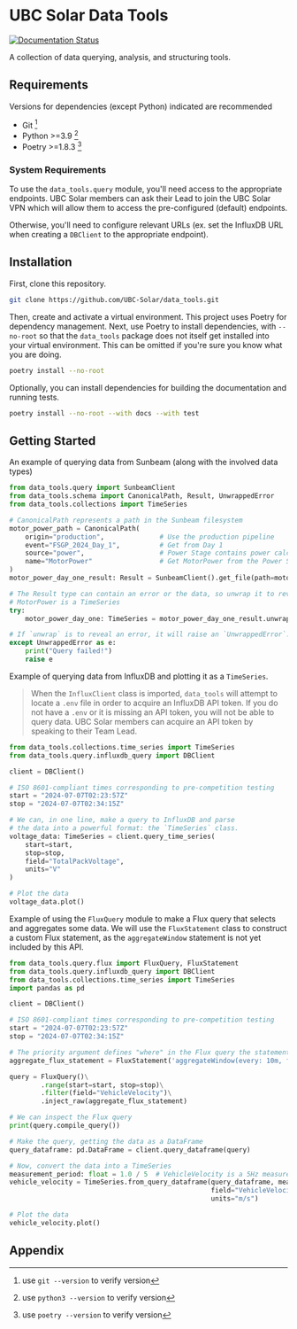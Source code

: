 # UBC Solar Data Tools

<!-- marker-index-start -->

[![Documentation Status](https://readthedocs.org/projects/ubc-solar-data-tools/badge/?version=latest)](https://ubc-solar-data-tools.readthedocs.io/en/latest/?badge=latest)

A collection of data querying, analysis, and structuring tools.

## Requirements

Versions for dependencies (except Python) indicated are recommended

* Git [^1]
* Python >=3.9 [^2]
* Poetry >=1.8.3 [^3]

### System Requirements

To use the `data_tools.query` module, you'll need access to the appropriate endpoints. UBC Solar members can ask their Lead to join the UBC Solar VPN which will allow them to access the pre-configured (default) endpoints. 

Otherwise, you'll need to configure relevant URLs (ex. set the InfluxDB URL when creating a `DBClient` to the appropriate endpoint).

## Installation

First, clone this repository.

```bash
git clone https://github.com/UBC-Solar/data_tools.git
```
Then, create and activate a virtual environment.
This project uses Poetry for dependency management. Next, use Poetry to install dependencies, with `--no-root` so that the `data_tools` package does not itself get installed into your virtual environment. This can be omitted if you're sure you know what you are doing. 

```bash
poetry install --no-root
```

Optionally, you can install dependencies for building the documentation and running tests.
```bash
poetry install --no-root --with docs --with test
```

## Getting Started
An example of querying data from Sunbeam (along with the involved data types)
```python
from data_tools.query import SunbeamClient
from data_tools.schema import CanonicalPath, Result, UnwrappedError
from data_tools.collections import TimeSeries

# CanonicalPath represents a path in the Sunbeam filesystem
motor_power_path = CanonicalPath(   
    origin="production",              # Use the production pipeline
    event="FSGP_2024_Day_1",          # Get from Day 1
    source="power",                   # Power Stage contains power calculations
    name="MotorPower"                 # Get MotorPower from the Power Stage
)
motor_power_day_one_result: Result = SunbeamClient().get_file(path=motor_power_path)

# The Result type can contain an error or the data, so unwrap it to reveal the data (if the query worked!)
# MotorPower is a TimeSeries
try:
    motor_power_day_one: TimeSeries = motor_power_day_one_result.unwrap()

# If `unwrap` is to reveal an error, it will raise an `UnwrappedError`.
except UnwrappedError as e:
    print("Query failed!")
    raise e

```

Example of querying data from InfluxDB and plotting it as a `TimeSeries`.

> When the `InfluxClient` class is imported, `data_tools` will attempt to locate a `.env` file in order to acquire an InfluxDB API token. If you do not have a `.env` or it is missing an API token, you will not be able to query data. UBC Solar members can acquire an API token by speaking to their Team Lead.

```python
from data_tools.collections.time_series import TimeSeries
from data_tools.query.influxdb_query import DBClient

client = DBClient()

# ISO 8601-compliant times corresponding to pre-competition testing
start = "2024-07-07T02:23:57Z" 
stop = "2024-07-07T02:34:15Z"

# We can, in one line, make a query to InfluxDB and parse 
# the data into a powerful format: the `TimeSeries` class.
voltage_data: TimeSeries = client.query_time_series(
    start=start,
    stop=stop,
    field="TotalPackVoltage",
    units="V"
)

# Plot the data
voltage_data.plot()
```

Example of using the `FluxQuery` module to make a Flux query that selects and aggregates some data.
We will use the `FluxStatement` class to construct a custom Flux statement, as the `aggregateWindow` statement is not yet included by this API.

```python
from data_tools.query.flux import FluxQuery, FluxStatement
from data_tools.query.influxdb_query import DBClient
from data_tools.collections.time_series import TimeSeries
import pandas as pd

client = DBClient()

# ISO 8601-compliant times corresponding to pre-competition testing
start = "2024-07-07T02:23:57Z" 
stop = "2024-07-07T02:34:15Z"

# The priority argument defines "where" in the Flux query the statement will get placed. Higher priority -> later
aggregate_flux_statement = FluxStatement('aggregateWindow(every: 10m, fn: mean, createEmpty: false)', priority=5)

query = FluxQuery()\
        .range(start=start, stop=stop)\
        .filter(field="VehicleVelocity")\
        .inject_raw(aggregate_flux_statement)

# We can inspect the Flux query
print(query.compile_query())

# Make the query, getting the data as a DataFrame
query_dataframe: pd.DataFrame = client.query_dataframe(query)

# Now, convert the data into a TimeSeries
measurement_period: float = 1.0 / 5  # VehicleVelocity is a 5Hz measurement, so period is 1.0 / 5Hz.
vehicle_velocity = TimeSeries.from_query_dataframe(query_dataframe, measurement_period, 
                                                   field="VehicleVelocity", 
                                                   units="m/s")

# Plot the data
vehicle_velocity.plot()
```

## Appendix

[^1]: use `git --version` to verify version

[^2]: use `python3 --version` to verify version

[^3]: use `poetry --version` to verify version

<!-- marker-index-end -->
